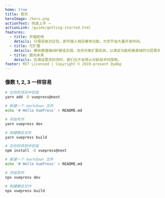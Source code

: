 ```yaml
---
home: true
title: 首页
heroImage: /hero.png
actionText: 快速上手 →
actionLink: /guide/getting-started.html
features:
  - title: 开箱即用
    details: 只需安装对应包，即可接入相应模块功能，为您节省大量开发时间。
  - title: 可扩展
    details: 模块都遵循ABP最佳实践，支持对象扩展系统，以满足功能和垂直域的分层需求。
  - title: 面向未来
    details: 在满足需求的同时，我们也不会停止对新技术的探索。
footer: MIT Licensed | Copyright © 2019-present DyAbp
---
```


### 像数 1, 2, 3 一样容易

<CodeGroup>
  <CodeGroupItem title="YARN" active>

```bash
# 在你的项目中安装
yarn add -D vuepress@next

# 新建一个 markdown 文件
echo '# Hello VuePress' > README.md

# 开始写作
yarn vuepress dev

# 构建静态文件
yarn vuepress build
```

  </CodeGroupItem>

  <CodeGroupItem title="NPM">

```bash
# 在你的项目中安装
npm install -D vuepress@next

# 新建一个 markdown 文件
echo '# Hello VuePress' > README.md

# 开始写作
npx vuepress dev

# 构建静态文件
npx vuepress build
```

  </CodeGroupItem>
</CodeGroup>
